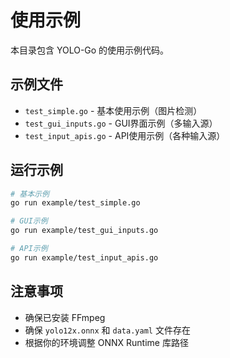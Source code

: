 # 使用示例

本目录包含 YOLO-Go 的使用示例代码。

## 示例文件

- `test_simple.go` - 基本使用示例（图片检测）
- `test_gui_inputs.go` - GUI界面示例（多输入源）
- `test_input_apis.go` - API使用示例（各种输入源）

## 运行示例

```bash
# 基本示例
go run example/test_simple.go

# GUI示例
go run example/test_gui_inputs.go

# API示例
go run example/test_input_apis.go
```

## 注意事项

- 确保已安装 FFmpeg
- 确保 `yolo12x.onnx` 和 `data.yaml` 文件存在
- 根据你的环境调整 ONNX Runtime 库路径 